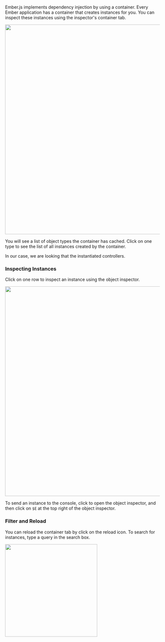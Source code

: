 Ember.js implements dependency injection by using a container.  Every Ember
application has a container that creates instances for you. You can
inspect these instances using the inspector's container tab.


<img src="/guides/ember-inspector/images/container-screenshot.png" width="680"/>

You will see a list of object types the container has cached. Click on
one type to see the list of all instances created by the container.

In our case, we are looking that the instantiated controllers.


### Inspecting Instances

Click on one row to inspect an instance using the object inspector.

<img src="/guides/ember-inspector/images/container-object-inspector.png" width="680"/>

To send an instance to the console, click to open the
object inspector, and then click on `$E` at the top right of the object inspector.

### Filter and Reload

You can reload the container tab by click on the reload icon. To search
for instances, type a query in the search box.

<img src="/guides/ember-inspector/images/container-toolbar.png" width="300"/>


